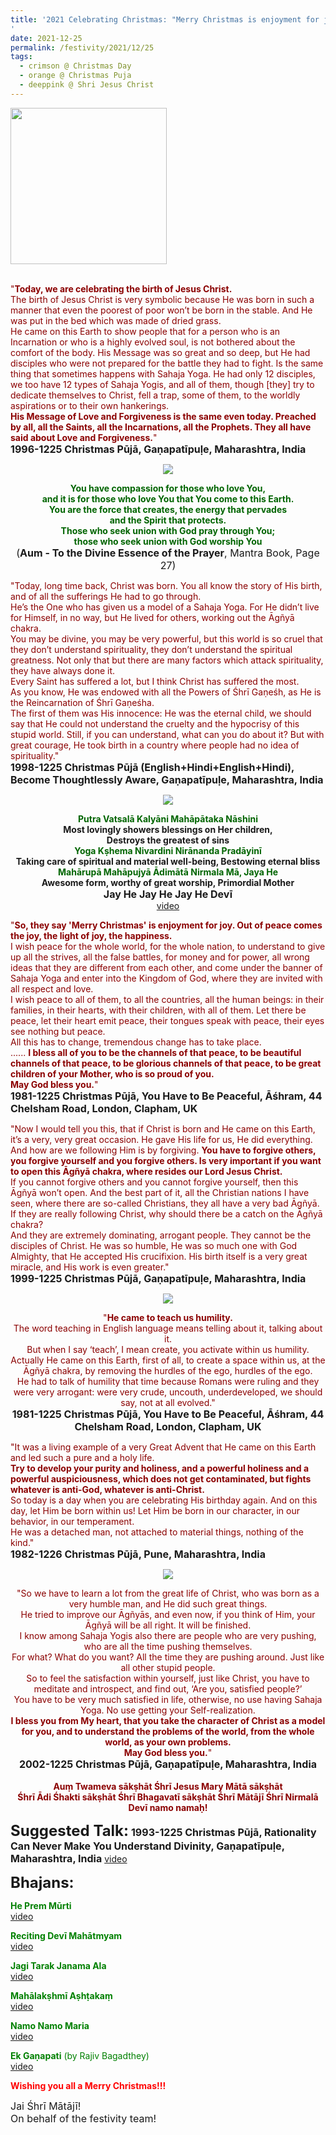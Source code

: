 ```yaml
---
title: '2021 Celebrating Christmas: "Merry Christmas is enjoyment for joy. Out of peace comes the joy, the light of joy, the happiness"
'
date: 2021-12-25
permalink: /festivity/2021/12/25
tags:
  - crimson @ Christmas Day
  - orange @ Christmas Puja
  - deeppink @ Shri Jesus Christ
---
```


<div style="text-align: left"><img src="/images/image1.png" width="250" /></div><br>

<p>
<font color="DarkRed">"<b>Today, we are celebrating the birth of Jesus Christ.</b><br>
The birth of Jesus Christ is very symbolic because He was born in such a manner that even the poorest of poor won’t be born  in the stable. And He was put in the bed which was made of dried grass.<br>
He came on this Earth to show people that for a person who is an Incarnation or who is a highly evolved soul, is not bothered about the comfort of the body. His Message was so great and so deep, but He had disciples who were not prepared for the battle they had to fight. Is the same thing that sometimes happens with Sahaja Yoga. He had only 12 disciples, we too have 12 types of Sahaja Yogis, and all of them, though [they] try to dedicate themselves to Christ, fell a trap, some of them, to the worldly aspirations or to their own hankerings.<br>
<b>His Message of Love and Forgiveness is the same even today. Preached by all, all the Saints, all the Incarnations, all the Prophets. They all have said about Love and Forgiveness.</b>"</font><br>
<font size="+0"><b>1996-1225 Christmas Pūjā, Gaṇapatīpuḷe, Maharashtra, India</b></font>
</p>

<div style="text-align: center"><img src="/images/image866.png" /></div>

<p style="text-align:center;">
<font color="DarkGreen"><b>You have compassion for those who love You,<br>
and it is for those who love You that You come to this Earth.<br> 
You are the force that creates, the energy that pervades<br>
and the Spirit that protects.<br>
Those who seek union with God pray through You;<br>
those who seek union with God worship You</b></font><br>
<font size="+0">(<b>Aum - To the Divine Essence of the Prayer</b>, Mantra Book, Page 27)</font>
</p>

<p>
<font color="DarkRed">"Today, long time back, Christ was born. You all know the story of His birth, and of all the sufferings He had to go through.<br>
He’s the One who has given us a model of a Sahaja Yoga. For He didn’t live for Himself, in no way, but He lived for others, working out the Āgñyā chakra.<br>
You may be divine, you may be very powerful, but this world is so cruel that they don’t understand spirituality, they don’t understand the spiritual greatness. Not only that but there are many factors which attack spirituality, they have always done it.<br>
Every Saint has suffered a lot, but I think Christ has suffered the most.<br>
As you know, He was endowed with all the Powers of Śhrī Gaṇeśh, as He is the Reincarnation of Śhrī Gaṇeśha.<br>
The first of them was His innocence: He was the eternal child, we should say that He could not understand the cruelty and the hypocrisy of this stupid world. Still, if you can understand, what can you do about it? But with great courage, He took birth in a country where people had no idea of spirituality."</font><br>
<font size="+0"><b>1998-1225 Christmas Pūjā (English+Hindi+English+Hindi), Become Thoughtlessly Aware, Gaṇapatīpuḷe, Maharashtra, India</b></font>
</p>

<div style="text-align: center"><img src="/images/image867.png" /></div>

<p style="text-align:center;">
<font color="DarkGreen"><b>Putra Vatsalā Kalyāni Mahāpātaka Nāshini </b></font><br>
<b>Most lovingly showers blessings on Her children,<br> 
Destroys the greatest of sins</b><br>
<font color="DarkGreen"><b>Yoga Kṣhema Nivardini Nirānanda Pradāyinī</b></font><br>
<b>Taking care of spiritual and material well-being, Bestowing eternal bliss</b><br>
<font color="DarkGreen"><b>Mahārupā Mahāpujyā Ādimātā Nirmala Mā, Jaya He</b></font><br>
<b>Awesome form, worthy of great worship, Primordial Mother</b><br>
<font size="+0"><b>Jay He Jay He Jay He Devī</b></font><br>
<a href="https://seven-teams.github.io/Videos_Links.html">video</a>
</p>

<p>
<font color="DarkRed">"<b>So, they say 'Merry Christmas' is enjoyment for joy. Out of peace comes the joy, the light of joy, the happiness.</b><br>
I wish peace for the whole world, for the whole nation, to understand to give up all the strives, all the false battles, for money and for power, all wrong ideas that they are different from each other, and come under the banner of Sahaja Yoga and enter into the Kingdom of God, where they are invited with all respect and love.<br>
I wish peace to all of them, to all the countries, all the human beings: in their families, in their hearts, with their children, with all of them. Let there be peace, let their heart emit peace, their tongues speak with peace, their eyes see nothing but peace.<br>
All this has to change, tremendous change has to take place.<br>
...... <b>I bless all of you to be the channels of that peace, to be beautiful channels of that peace, to be glorious channels of that peace, to be great children of your Mother, who is so proud of you.<br>
May God bless you.</b>"</font><br>
<font size="+0"><b>1981-1225 Christmas Pūjā, You Have to Be Peaceful, Āśhram, 44 Chelsham Road, London, Clapham, UK</b></font>
</p>

<p>
<font color="DarkRed">"Now I would tell you this, that if Christ is born and He came on this Earth, it’s a very, very great occasion. He gave His life for us, He did everything. And how are we following Him is by forgiving. <b>You have to forgive others, you forgive yourself and you forgive others. Is very important if you want to open this Āgñyā chakra, where resides our Lord Jesus Christ.</b><br>
If you cannot forgive others and you cannot forgive yourself, then this Āgñyā won’t open. And the best part of it, all the Christian nations I have seen, where there are so-called Christians, they all have a very bad Āgñyā. If they are really following Christ, why should there be a catch on the Āgñyā chakra?<br>
And they are extremely dominating, arrogant people. They cannot be the disciples of Christ. He was so humble, He was so much one with God Almighty, that He accepted His crucifixion. His birth itself is a very great miracle, and His work is even greater."</font><br>
<font size="+0"><b>1999-1225 Christmas Pūjā, Gaṇapatīpuḷe, Maharashtra, India</b></font>
</p>

<div style="text-align: center"><img src="/images/image868.png" /></div>

<p style="text-align:center;">
<font color="DarkRed">"<b>He came to teach us humility.</b><br> 
The word teaching in English language means telling about it, talking about it.<br>
But when I say ‘teach’, I mean create, you activate within us humility.<br>
Actually He came on this Earth, first of all, to create a space within us, at the Āgñyā chakra, by removing the hurdles of the ego, hurdles of the ego.<br>
He had to talk of humility that time because Romans were ruling and they were very arrogant: were very crude, uncouth, underdeveloped, we should say, not at all evolved."</font><br>
<font size="+0"><b>1981-1225 Christmas Pūjā, You Have to Be Peaceful, Āśhram, 44 Chelsham Road, London, Clapham, UK</b></font>
</p>

<p>
<font color="DarkRed">"It was a living example of a very Great Advent that He came on this Earth and led such a pure and a holy life.<br>
<b>Try to develop your purity and holiness, and a powerful holiness and a powerful auspiciousness, which does not get contaminated, but fights whatever is anti-God, whatever is anti-Christ.</b><br>
So today is a day when you are celebrating His birthday again. And on this day, let Him be born within us! Let Him be born in our character, in our behavior, in our temperament.<br>
He was a detached man, not attached to material things, nothing of the kind."</font><br>
<font size="+0"><b>1982-1226 Christmas Pūjā, Pune, Maharashtra, India</b></font>
</p>

<div style="text-align: center"><img src="/images/image869.png" /></div>

<p style="text-align:center;">
<font color="DarkRed">"So we have to learn a lot from the great life of Christ, who was born as a very humble man, and He did such great things.<br>
He tried to improve our Āgñyās, and even now, if you think of Him, your Āgñyā will be all right. It will be finished.<br>
I know among Sahaja Yogis also there are people who are very pushing, who are all the time pushing themselves.<br> 
For what? What do you want? All the time they are pushing around. Just like all other stupid people.<br>
So to feel the satisfaction within yourself, just like Christ, you have to meditate and introspect, and find out, ‘Are you, satisfied people?’<br>
You have to be very much satisfied in life, otherwise, no use having Sahaja Yoga. No use getting your Self-realization.<br>
<b>I bless you from My heart, that you take the character of Christ as a model for you, and to understand the problems of the world, from the whole world, as your own problems.<br>
May God bless you.</b>"</font><br>
<font size="+0"><b>2002-1225 Christmas Pūjā, Gaṇapatīpuḷe, Maharashtra, India</b></font><br>
<br>
<font color="DarkRed"><b>Auṃ Twameva sākṣhāt Śhrī Jesus Mary Mātā sākṣhāt<br>
Śhrī Ādi Śhakti sākṣhāt Śhrī Bhagavatī sākṣhāt Śhrī Mātājī Śhrī Nirmalā Devī namo namaḥ!</b></font><br>
</p>

<font size="+2"><b>Suggested Talk:</b></font> 
<font size="+0"><b>1993-1225 Christmas Pūjā, Rationality Can Never Make You Understand Divinity, Gaṇapatīpuḷe, Maharashtra, India</b></font>
<a href="https://vimeo.com/26417187"> video</a><br>

<font size="+2"><b>Bhajans:</b></font>

<p>
<font color="green"><b>He Prem Mūrti</b></font><br>
<a href="https://seven-teams.github.io/Videos_Links.html">video</a>
</p>

<p>
<font color="green"><b>Reciting Devī Mahātmyam</b></font><br>
<a href="https://seven-teams.github.io/Videos_Links.html">video</a>
</p>

<p>
<font color="green"><b>Jagi Tarak Janama Ala</b></font><br>
<a href="https://seven-teams.github.io/Videos_Links.html">video</a>
</p>

<p>
<font color="green"><b>Mahālakṣhmī Aṣhṭakaṃ</b></font><br>
<a href="https://seven-teams.github.io/Videos_Links.html">video</a>
</p>

<p>
<font color="green"><b>Namo Namo Maria</b></font><br>
<a href="https://youtu.be/zExNokrpbF0">video</a> 
</p>

<p>
<font color="green"><b>Ek Gaṇapati</b> (by Rajiv Bagadthey)</font><br>
<a href="https://youtu.be/cpAg0HUPE9M">video</a> 
</p>

<p>
  <font color="Red"><b>Wishing you all a Merry Christmas!!!</b></font>
</p>  

<p>
<font size="+0">Jai Śhrī Mātājī!<br>
On behalf of the festivity team!</font>
</p>